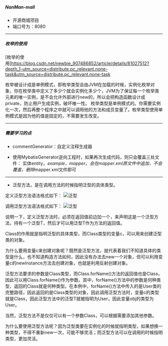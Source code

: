 ##### NanMan-mall
+ 开源商城项目
+ 端口号为：8080
****

##### 枚举的使用
[枚举的使用]<https://blog.csdn.net/newbie_907486852/article/details/81027512?depth_1-utm_source=distribute.pc_relevant.none-task&utm_source=distribute.pc_relevant.none-task>

枚举被设计成是单例模式，即枚举类型会由JVM在加载的时候，实例化枚举对象，你在枚举类中定义了多少个就会实例化多少个，JVM为了保证每一个枚举类元素的唯一实例，是不会允许外部进行new的，所以会把构造函数设计成private，防止用户生成实例，破坏唯一性。
枚举类型是单例模式的。你需要实例化一次，然后再整个程序之中就可以调用他的方法和成员变量了。枚举类型使用单例模式是因为他的值是固定的，不需要发生改变。
****
##### 需要学习的点
+ commentGenerator：自定义注释生成器

+ 使用MybatisGenerator逆向工程时，如果再次生成代码，则只会覆盖三处文件：
实体entity，*example，*mapper。会在*mapper.xml原文件中追加，不会覆盖，删除*mapper.xml文件即可

****
+ 泛型方法，是在调用方法的时候指明泛型的具体类型。

定义泛型方法语法格式如下：
<img src="https://iknow-pic.cdn.bcebos.com/3b292df5e0fe99255a43f44a3fa85edf8db17159?x-bce-process=image/resize,m_lfit,w_600,h_800,limit_1" alt="泛型" />

调用泛型方法语法格式如下：
<img src="https://iknow-pic.cdn.bcebos.com/00e93901213fb80eb0b5fccd3dd12f2eb9389440" alt="泛型" />

说明一下，定义泛型方法时，必须在返回值前边加一个<T>，来声明这是一个泛型方法，持有一个泛型T，然后才可以用泛型T作为方法的返回值。

Class<T>的作用就是指明泛型的具体类型，而Class<T>类型的变量c，可以用来创建泛型类的对象。

为什么要用变量c来创建对象呢？既然是泛型方法，就代表着我们不知道具体的类型是什么，也不知道构造方法如何，因此没有办法去new一个对象，但可以利用变量c的newInstance方法去创建对象，也就是利用反射创建对象。

泛型方法要求的参数是Class<T>类型，而Class.forName()方法的返回值也是Class<T>，因此可以用Class.forName()作为参数。其中，forName()方法中的参数是何种类型，返回的Class<T>就是何种类型。在本例中，forName()方法中传入的是User类的完整路径，因此返回的是Class<User>类型的对象，因此调用泛型方法时，变量c的类型就是Class<User>，因此泛型方法中的泛型T就被指明为User，因此变量obj的类型为User。

当然，泛型方法不是仅仅可以有一个参数Class<T>，可以根据需要添加其他参数。

为什么要使用泛型方法呢？因为泛型类要在实例化的时候就指明类型，如果想换一种类型，不得不重新new一次，可能不够灵活；而泛型方法可以在调用的时候指明类型，更加灵活。

